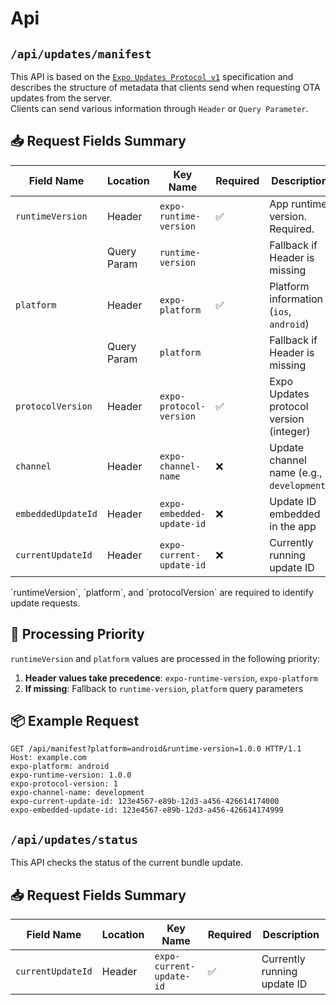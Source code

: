 # Api

## `/api/updates/manifest`

This API is based on the [`Expo Updates Protocol v1`](https://docs.expo.dev/technical-specs/expo-updates-1/) specification and describes the structure of metadata that clients send when requesting OTA updates from the server.  
Clients can send various information through `Header` or `Query Parameter`.

## 📥 Request Fields Summary

| Field Name         | Location    | Key Name                  | Required | Description                               |
| ------------------ | ----------- | ------------------------- | -------- | ----------------------------------------- |
| `runtimeVersion`   | Header      | `expo-runtime-version`    | ✅       | App runtime version. Required.            |
|                    | Query Param | `runtime-version`         |          | Fallback if Header is missing             |
| `platform`         | Header      | `expo-platform`           | ✅       | Platform information (`ios`, `android`)   |
|                    | Query Param | `platform`                |          | Fallback if Header is missing             |
| `protocolVersion`  | Header      | `expo-protocol-version`   | ✅       | Expo Updates protocol version (integer)   |
| `channel`          | Header      | `expo-channel-name`       | ❌       | Update channel name (e.g., `development`) |
| `embeddedUpdateId` | Header      | `expo-embedded-update-id` | ❌       | Update ID embedded in the app             |
| `currentUpdateId`  | Header      | `expo-current-update-id`  | ❌       | Currently running update ID               |

<Callout type="info">
  `runtimeVersion`, `platform`, and `protocolVersion` are required to identify update requests.
</Callout>

## 🧪 Processing Priority

`runtimeVersion` and `platform` values are processed in the following priority:

1. **Header values take precedence**: `expo-runtime-version`, `expo-platform`
2. **If missing**: Fallback to `runtime-version`, `platform` query parameters

## 📦 Example Request

```http
GET /api/manifest?platform=android&runtime-version=1.0.0 HTTP/1.1
Host: example.com
expo-platform: android
expo-runtime-version: 1.0.0
expo-protocol-version: 1
expo-channel-name: development
expo-current-update-id: 123e4567-e89b-12d3-a456-426614174000
expo-embedded-update-id: 123e4567-e89b-12d3-a456-426614174999
```

## `/api/updates/status`

This API checks the status of the current bundle update.

## 📥 Request Fields Summary

| Field Name        | Location | Key Name                 | Required | Description                 |
| ----------------- | -------- | ------------------------ | -------- | --------------------------- |
| `currentUpdateId` | Header   | `expo-current-update-id` | ✅       | Currently running update ID |
